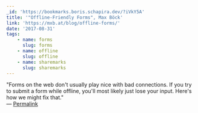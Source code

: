```yaml
---
_id: 'https://bookmarks.boris.schapira.dev/?iVkY5A'
title: '"Offline-Friendly Forms", Max Böck'
link: 'https://mxb.at/blog/offline-forms/'
date: '2017-08-31'
tags:
    - name: forms
      slug: forms
    - name: offline
      slug: offline
    - name: sharemarks
      slug: sharemarks
---
```


&quot;Forms on the web don't usually play nice with bad connections. If you try
to submit a form while offline, you'll most likely just lose your input. Here's
how we might fix that.&quot; <br>&#8212;
<a href="https://bookmarks.boris.schapira.dev/?iVkY5A" title="Permalink">Permalink</a>
